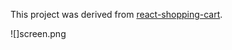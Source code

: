 This project was derived from [react-shopping-cart](https://github.com/jeffersonRibeiro/react-shopping-cart).

![]screen.png
